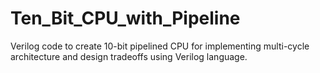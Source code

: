 # Ten_Bit_CPU_with_Pipeline

Verilog code to create 10-bit pipelined CPU for implementing multi-cycle 
architecture and design tradeoffs using Verilog language.
